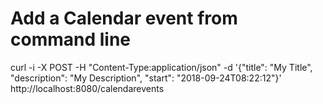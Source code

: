 
# Add a Calendar event from command line

curl -i -X POST -H "Content-Type:application/json" -d '{"title": "My Title", "description": "My Description", "start": "2018-09-24T08:22:12"}' http://localhost:8080/calendarevents